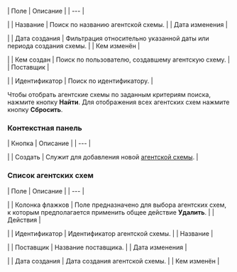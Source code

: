 | Поле | Описание |
| --- |

|
| Название | Поиск по названию агентской схемы. |
| Дата изменения |

|
| Дата создания | Фильтрация относительно указанной даты или периода создания схемы. |
| Кем изменён |

|
| Кем создан | Поиск по пользователю, создавшему агентскую схему. |
| Поставщик |

|
| Идентификатор | Поиск по идентификатору. |

Чтобы отобрать агентские схемы по заданным критериям поиска, нажмите кнопку **Найти**. Для отображения всех агентских схем нажмите кнопку **Сбросить**.

### Контекстная панель

| Кнопка | Описание |
| --- |

|
| Создать | Служит для добавления новой [агентской схемы](/user_help/store/sale/cashbox/agent_contract.php). |

### Список агентских схем

| Поле | Описание |
| --- |

|
| Колонка флажков | Поле предназначено для выбора агентских схем, к которым предполагается применить общее действие **Удалить**. |
| Действия |

|
| Идентификатор | Идентификатор агентской схемы. |
| Название |

|
| Поставщик | Название поставщика. |
| Дата изменения |

|
| Дата создания | Дата создания агентской схемы. |
| Кем изменён |
